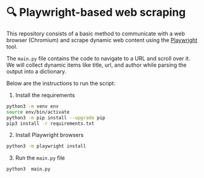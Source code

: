 # 🔍 Playwright-based web scraping

This repository consists of a basic method to communicate with a web browser (Chromium) and scrape dynamic web content using the [Playwright](https://playwright.dev/) tool. 

The `main.py` file contains the code to navigate to a URL and scroll over it. We will collect dynamic items like title, url, and author while parsing the output into a dictionary.

Below are the instructions to run the script:

1. Install the requirements
```bash
python3 -m venv env
source env/bin/activate 
python3 -m pip install --upgrade pip
pip3 install -r requirements.txt
```
2. Install Playwright browsers
```bash
python3 -m playwright install
```

3. Run the `main.py` file
```bash
python3  main.py
```
